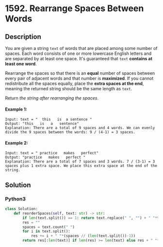 # 1592. Rearrange Spaces Between Words

## Description
You are given a string `text` of words that are placed among some number of spaces. Each word consists of one or more lowercase English letters and are separated by at least one space. It's guaranteed that `text` **contains at least one word**.

Rearrange the spaces so that there is an **equal** number of spaces between every pair of adjacent words and that number is **maximized**. If you cannot redistribute all the spaces equally, place the **extra spaces at the end**, meaning the returned string should be the same length as `text`.

Return *the string after rearranging the spaces*.

#### Example 1:
```
Input: text = "  this   is  a sentence "
Output: "this   is   a   sentence"
Explanation: There are a total of 9 spaces and 4 words. We can evenly divide the 9 spaces between the words: 9 / (4-1) = 3 spaces.
```

#### Example 2:
```
Input: text = " practice   makes   perfect"
Output: "practice   makes   perfect "
Explanation: There are a total of 7 spaces and 3 words. 7 / (3-1) = 3 spaces plus 1 extra space. We place this extra space at the end of the string.
```


## Solution

### Python3
```python
class Solution:
    def reorderSpaces(self, text: str) -> str:
        if len(text.split()) == 1: return text.replace(" ", "") + " "*text.count(" ")
        res = ""
        spaces = text.count(" ")
        for i in text.split():
            res += i + " "*(spaces // (len(text.split())-1))
        return res[:len(text)] if len(res) >= len(text) else res + " "*(len(text)-len(res))
```